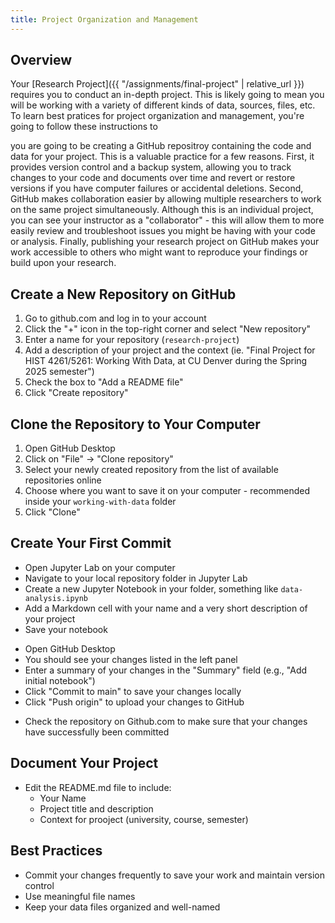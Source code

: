 ```yaml
---
title: Project Organization and Management
---
```


## Overview

Your [Research Project]({{ "/assignments/final-project" | relative_url }}) requires you to conduct an in-depth project. This is likely going to mean you will be working with a variety of different kinds of data, sources, files, etc. To learn best pratices for project organization and management, you're going to follow these instructions to

you are going to be creating a GitHub repositroy containing the code and data for your project. This is a valuable practice for a few reasons. First, it provides version control and a backup system, allowing you to track changes to your code and documents over time and revert or restore versions if you have computer failures or accidental deletions. Second, GitHub makes collaboration easier by allowing multiple researchers to work on the same project simultaneously. Although this is an individual project, you can see your instructor as a "collaborator" - this will allow them to more easily review and troubleshoot issues you might be having with your code or analysis. Finally, publishing your research project on GitHub makes your work accessible to others who might want to reproduce your findings or build upon your research.

## Create a New Repository on GitHub

1. Go to github.com and log in to your account
2. Click the "+" icon in the top-right corner and select "New repository"
3. Enter a name for your repository (`research-project`)
4. Add a description of your project and the context (ie. "Final Project for HIST 4261/5261: Working With Data, at CU Denver during the Spring 2025 semester")
5. Check the box to "Add a README file"
6. Click "Create repository"

## Clone the Repository to Your Computer

1. Open GitHub Desktop
2. Click on "File" → "Clone repository"
3. Select your newly created repository from the list of available repositories online
4. Choose where you want to save it on your computer - recommended inside your `working-with-data` folder
5. Click "Clone"

## Create Your First Commit

- Open Jupyter Lab on your computer
- Navigate to your local repository folder in Jupyter Lab
- Create a new Jupyter Notebook in your folder, something like `data-analysis.ipynb`
- Add a Markdown cell with your name and a very short description of your project
- Save your notebook

* Open GitHub Desktop
* You should see your changes listed in the left panel
* Enter a summary of your changes in the "Summary" field (e.g., "Add initial notebook")
* Click "Commit to main" to save your changes locally
* Click "Push origin" to upload your changes to GitHub

- Check the repository on Github.com to make sure that your changes have successfully been committed

## Document Your Project

- Edit the README.md file to include:
  - Your Name
  - Project title and description
  - Context for prooject (university, course, semester)

## Best Practices

- Commit your changes frequently to save your work and maintain version control
- Use meaningful file names
- Keep your data files organized and well-named
